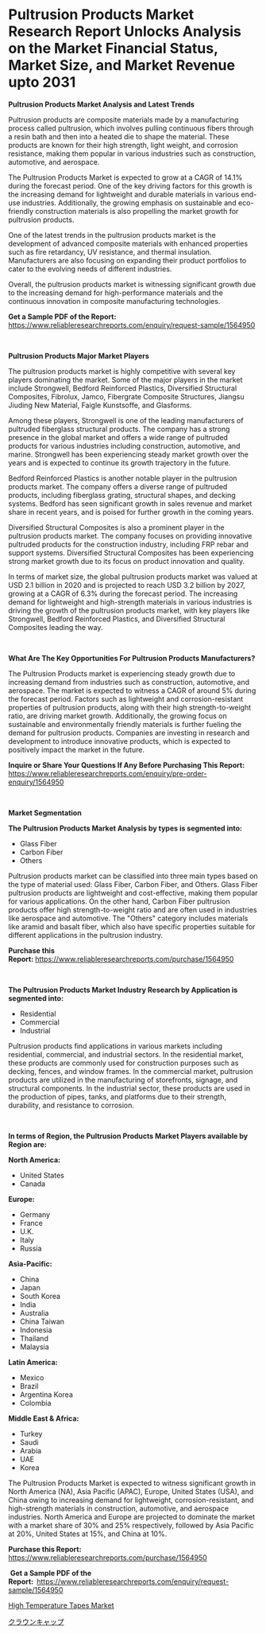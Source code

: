 <p><h1>Pultrusion Products Market Research Report Unlocks Analysis on the Market Financial Status, Market Size, and Market Revenue upto 2031</h1></p><p><strong>Pultrusion Products Market Analysis and Latest Trends</strong></p>
<p><p>Pultrusion products are composite materials made by a manufacturing process called pultrusion, which involves pulling continuous fibers through a resin bath and then into a heated die to shape the material. These products are known for their high strength, light weight, and corrosion resistance, making them popular in various industries such as construction, automotive, and aerospace.</p><p>The Pultrusion Products Market is expected to grow at a CAGR of 14.1% during the forecast period. One of the key driving factors for this growth is the increasing demand for lightweight and durable materials in various end-use industries. Additionally, the growing emphasis on sustainable and eco-friendly construction materials is also propelling the market growth for pultrusion products.</p><p>One of the latest trends in the pultrusion products market is the development of advanced composite materials with enhanced properties such as fire retardancy, UV resistance, and thermal insulation. Manufacturers are also focusing on expanding their product portfolios to cater to the evolving needs of different industries.</p><p>Overall, the pultrusion products market is witnessing significant growth due to the increasing demand for high-performance materials and the continuous innovation in composite manufacturing technologies.</p></p>
<p><strong>Get a Sample PDF of the Report:&nbsp;</strong> <a href="https://www.reliableresearchreports.com/enquiry/request-sample/1564950">https://www.reliableresearchreports.com/enquiry/request-sample/1564950</a></p>
<p>&nbsp;</p>
<p><strong>Pultrusion Products Major Market Players</strong></p>
<p><p>The pultrusion products market is highly competitive with several key players dominating the market. Some of the major players in the market include Strongwell, Bedford Reinforced Plastics, Diversified Structural Composites, Fibrolux, Jamco, Fibergrate Composite Structures, Jiangsu Jiuding New Material, Faigle Kunstsoffe, and Glasforms.</p><p>Among these players, Strongwell is one of the leading manufacturers of pultruded fiberglass structural products. The company has a strong presence in the global market and offers a wide range of pultruded products for various industries including construction, automotive, and marine. Strongwell has been experiencing steady market growth over the years and is expected to continue its growth trajectory in the future.</p><p>Bedford Reinforced Plastics is another notable player in the pultrusion products market. The company offers a diverse range of pultruded products, including fiberglass grating, structural shapes, and decking systems. Bedford has seen significant growth in sales revenue and market share in recent years, and is poised for further growth in the coming years.</p><p>Diversified Structural Composites is also a prominent player in the pultrusion products market. The company focuses on providing innovative pultruded products for the construction industry, including FRP rebar and support systems. Diversified Structural Composites has been experiencing strong market growth due to its focus on product innovation and quality.</p><p>In terms of market size, the global pultrusion products market was valued at USD 2.1 billion in 2020 and is projected to reach USD 3.2 billion by 2027, growing at a CAGR of 6.3% during the forecast period. The increasing demand for lightweight and high-strength materials in various industries is driving the growth of the pultrusion products market, with key players like Strongwell, Bedford Reinforced Plastics, and Diversified Structural Composites leading the way.</p></p>
<p>&nbsp;</p>
<p><strong>What Are The Key Opportunities For Pultrusion Products Manufacturers?</strong></p>
<p><p>The Pultrusion Products market is experiencing steady growth due to increasing demand from industries such as construction, automotive, and aerospace. The market is expected to witness a CAGR of around 5% during the forecast period. Factors such as lightweight and corrosion-resistant properties of pultrusion products, along with their high strength-to-weight ratio, are driving market growth. Additionally, the growing focus on sustainable and environmentally friendly materials is further fueling the demand for pultrusion products. Companies are investing in research and development to introduce innovative products, which is expected to positively impact the market in the future.</p></p>
<p><strong>Inquire or Share Your Questions If Any Before Purchasing This Report:</strong> <a href="https://www.reliableresearchreports.com/enquiry/pre-order-enquiry/1564950">https://www.reliableresearchreports.com/enquiry/pre-order-enquiry/1564950</a></p>
<p>&nbsp;</p>
<p><strong>Market Segmentation</strong></p>
<p><strong>The Pultrusion Products Market Analysis by types is segmented into:</strong></p>
<p><ul><li>Glass Fiber</li><li>Carbon Fiber</li><li>Others</li></ul></p>
<p><p>Pultrusion products market can be classified into three main types based on the type of material used: Glass Fiber, Carbon Fiber, and Others. Glass Fiber pultrusion products are lightweight and cost-effective, making them popular for various applications. On the other hand, Carbon Fiber pultrusion products offer high strength-to-weight ratio and are often used in industries like aerospace and automotive. The "Others" category includes materials like aramid and basalt fiber, which also have specific properties suitable for different applications in the pultrusion industry.</p></p>
<p><strong>Purchase this Report:&nbsp;</strong><a href="https://www.reliableresearchreports.com/purchase/1564950">https://www.reliableresearchreports.com/purchase/1564950</a></p>
<p>&nbsp;</p>
<p><strong>The Pultrusion Products Market Industry Research by Application is segmented into:</strong></p>
<p><ul><li>Residential</li><li>Commercial</li><li>Industrial</li></ul></p>
<p><p>Pultrusion products find applications in various markets including residential, commercial, and industrial sectors. In the residential market, these products are commonly used for construction purposes such as decking, fences, and window frames. In the commercial market, pultrusion products are utilized in the manufacturing of storefronts, signage, and structural components. In the industrial sector, these products are used in the production of pipes, tanks, and platforms due to their strength, durability, and resistance to corrosion.</p></p>
<p>&nbsp;</p>
<p><strong>In terms of Region, the Pultrusion Products Market Players available by Region are:</strong></p>
<p>
    <p> <strong> North America: </strong>
        <ul>
            <li>United States</li>
            <li>Canada</li>
        </ul>
        </p> 
    <p> <strong> Europe: </strong>
        <ul>
            <li>Germany</li>
            <li>France</li>
            <li>U.K.</li>
            <li>Italy</li>
            <li>Russia</li>
        </ul>
        </p> 
    <p> <strong> Asia-Pacific: </strong>
        <ul>
            <li>China</li>
            <li>Japan</li>
            <li>South Korea</li>
            <li>India</li>
            <li>Australia</li>
            <li>China Taiwan</li>
            <li>Indonesia</li>
            <li>Thailand</li>
            <li>Malaysia</li>
        </ul>
        </p> 
    <p> <strong> Latin America: </strong>
        <ul>
            <li>Mexico</li>
            <li>Brazil</li>
            <li>Argentina Korea</li>
            <li>Colombia</li>
        </ul>
        </p> 
    <p> <strong> Middle East & Africa: </strong>
        <ul>
            <li>Turkey</li>
            <li>Saudi</li>
            <li>Arabia</li>
            <li>UAE</li>
            <li>Korea</li>
        </ul>
    </p>
    </p>
<p><p>The Pultrusion Products Market is expected to witness significant growth in North America (NA), Asia Pacific (APAC), Europe, United States (USA), and China owing to increasing demand for lightweight, corrosion-resistant, and high-strength materials in construction, automotive, and aerospace industries. North America and Europe are projected to dominate the market with a market share of 30% and 25% respectively, followed by Asia Pacific at 20%, United States at 15%, and China at 10%.</p></p>
<p><strong>Purchase this Report: </strong><a href="https://www.reliableresearchreports.com/purchase/1564950">https://www.reliableresearchreports.com/purchase/1564950</a></p>
<p>&nbsp;<strong>Get a Sample PDF of the Report:&nbsp;&nbsp;</strong><a href="https://www.reliableresearchreports.com/enquiry/request-sample/1564950">https://www.reliableresearchreports.com/enquiry/request-sample/1564950</a></p>
<p><strong></strong></p>
<p><p><a href="https://github.com/YashRP12/Market-Research-Report-List-3/blob/main/high-temperature-tapes-market.md">High Temperature Tapes Market</a></p><p><a href="https://github.com/qwpelcjko9242629/Market-Research-Report-List-1/blob/main/35523225794.md">クラウンキャップ</a></p></p>